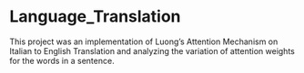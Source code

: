 # Language_Translation
This project was an implementation of Luong’s Attention Mechanism on Italian to English Translation and analyzing the variation of attention weights for the words in a sentence.
